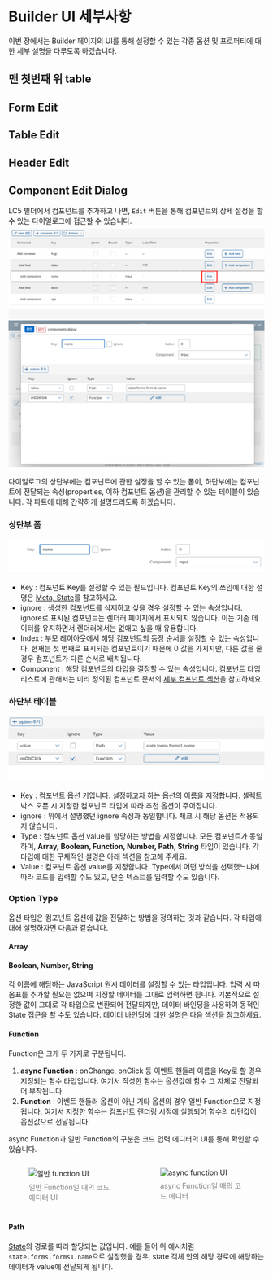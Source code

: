 # Builder UI 세부사항

이번 장에서는 Builder 페이지의 UI를 통해 설정할 수 있는 각종 옵션 및 프로퍼티에 대한 세부 설명을 다루도록 하겠습니다.

## 맨 첫번째 위 table

## Form Edit

## Table Edit

## Header Edit

## Component Edit Dialog

LC5 빌더에서 컴포넌트를 추가하고 나면, `Edit` 버튼을 통해 컴포넌트의 상세 설정을 할 수 있는 다이얼로그에 접근할 수 있습니다.
![Image](assets/builder_detail/properties_edit.png)
![Image](assets/builder_detail/components_dialog.png)

다이얼로그의 상단부에는 컴포넌트에 관한 설정을 할 수 있는 폼이, 하단부에는 컴포넌트에 전달되는 속성(properties, 이하 컴포넌트 옵션)을 관리할 수 있는 테이블이 있습니다. 각 파트에 대해 간략하게 설명드리도록 하겠습니다.

### 상단부 폼

![Image](assets/builder_detail/components_dialog_up.png)

- Key : 컴포넌트 Key를 설정할 수 있는 필드입니다. 컴포넌트 Key의 쓰임에 대한 설명은 [Meta, State](/lc5/concepts/meta_state/#key-key)를 참고하세요.
- ignore : 생성한 컴포넌트를 삭제하고 싶을 경우 설정할 수 있는 속성입니다. ignore로 표시된 컴포넌트는 렌더러 페이지에서 표시되지 않습니다. 이는 기존 데이터를 유지하면서 렌더러에서는 없애고 싶을 때 유용합니다.
- Index : 부모 레이아웃에서 해당 컴포넌트의 등장 순서를 설정할 수 있는 속성입니다. 현재는 첫 번째로 표시되는 컴포넌트이기 때문에 0 값을 가지지만, 다른 값을 줄 경우 컴포넌트가 다른 순서로 배치됩니다.
- Component : 해당 컴포넌트의 타입을 결정할 수 있는 속성입니다. 컴포넌트 타입 리스트에 관해서는 미리 정의된 컴포넌트 문서의 [세부 컴포넌트 섹션](/lc5/concepts/prebuilt_components/#_3)을 참고하세요.

### 하단부 테이블

![Image](assets/builder_detail/components_dialog_down.png)

- Key : 컴포넌트 옵션 키입니다. 설정하고자 하는 옵션의 이름을 지정합니다.
  셀렉트 박스 오픈 시 지정한 컴포넌트 타입에 따라 추천 옵션이 주어집니다.
- ignore : 위에서 설명했던 ignore 속성과 동일합니다. 체크 시 해당 옵션은 적용되지 않습니다.
- Type : 컴포넌트 옵션 value를 할당하는 방법을 지정합니다. 모든 컴포넌트가 동일하며, **Array, Boolean, Function, Number, Path, String** 타입이 있습니다. 각 타입에 대한 구체적인 설명은 아래 섹션을 참고해 주세요.
- Value : 컴포넌트 옵션 value를 지정합니다. Type에서 어떤 방식을 선택했느냐에 따라 코드를 입력할 수도 있고, 단순 텍스트를 입력할 수도 있습니다.

### Option Type

옵션 타입은 컴포넌트 옵션에 값을 전달하는 방법을 정의하는 것과 같습니다. 각 타입에 대해 설명하자면 다음과 같습니다.

#### Array

#### Boolean, Number, String

각 이름에 해당하는 JavaScript 원시 데이터를 설정할 수 있는 타입입니다. 입력 시 따옴표를 추가할 필요는 없으며 지정할 데이터를 그대로 입력하면 됩니다.
기본적으로 설정한 값이 그대로 각 타입으로 변환되어 전달되지만, 데이터 바인딩을 사용하여 동적인 State 접근을 할 수도 있습니다. 데이터 바인딩에 대한 설명은 다음 섹션을 참고하세요.

#### Function

Function은 크게 두 가지로 구분됩니다.

1. **async Function** : onChange, onClick 등 이벤트 핸들러 이름을 Key로 할 경우 지정되는 함수 타입입니다. 여기서 작성한 함수는 옵션값에 함수 그 자체로 전달되어 부착됩니다.
2. **Function** : 이벤트 핸들러 옵션이 아닌 기타 옵션의 경우 일반 Function으로 지정됩니다. 여기서 지정한 함수는 컴포넌트 렌더링 시점에 실행되어 함수의 리턴값이 옵션값으로 전달됩니다.

async Function과 일반 Function의 구분은 코드 입력 에디터의 UI를 통해 확인할 수 있습니다.

  <div style="display: flex; gap: 10px;">
  <figure>
  <img src="/lc5/concepts/assets/builder_detail/normal_func.png" alt="일반 function UI" style="width:18.75rem; height: 12.5rem">
  <figcaption style="color: gray; font-style:normal; margin: 0.5em auto;">일반 Function일 때의 코드 에디터 UI</figcaption>
  </figure>
  <figure>
  <img src="/lc5/concepts/assets/builder_detail/async_func.png" alt="async function UI" style="width:18.75rem; height: 12.5rem">
  <figcaption style="color: gray; font-style:normal; margin: 0.5em auto;">async Function일 때의 코드 에디터</figcaption>
  </figure>
    </div>

#### Path

[State](/lc5/concepts/meta_state/#state)의 경로를 따라 할당되는 값입니다. 예를 들어 위 예시처럼 `state.forms.forms1.name`으로 설정했을 경우, state 객체 안의 해당 경로에 해당하는 데이터가 value에 전달되게 됩니다.
